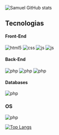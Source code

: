 
![Samuel GitHub stats](https://github-readme-stats.vercel.app/api?username=samueldmonteiro&show_icons=true&theme=github_dark&count_private=true)

##  Tecnologias

#### Front-End
<div style="display: inline_block">
  <img align="center" alt="html5" src="https://img.shields.io/badge/HTML5-E34F26?style=for-the-badge&logo=html5&logoColor=white" />
  <img align="center" alt="css" src="https://img.shields.io/badge/CSS3-1572B6?style=for-the-badge&logo=css3&logoColor=white" />
  <img align="center" alt="js" src="https://img.shields.io/badge/JavaScript-F7DF1E?style=for-the-badge&logo=javascript&logoColor=black" />
  <img align="center" alt="js" src="https://img.shields.io/badge/Bootstrap-563D7C?style=for-the-badge&logo=bootstrap&logoColor=white" />
</div>

#### Back-End

<div style="display: inline_block">
  <img align="center" alt="php" src="https://img.shields.io/badge/PHP-777BB4?style=for-the-badge&logo=php&logoColor=white" />
  <img align="center" alt="php" src="https://img.shields.io/badge/Laravel-FF2D20?style=for-the-badge&logo=laravel&logoColor=white" />
  <img align="center" alt="php" src="https://img.shields.io/badge/Docker-2496ED?style=for-the-badge&logo=docker&logoColor=white" />  
</div>

#### Databases
 <img align="center" alt="php" src="https://img.shields.io/badge/MySQL-00000F?style=for-the-badge&logo=mysql&logoColor=white" />

### OS
<img align="center" alt="php" src="https://img.shields.io/badge/Linux-E34F26?style=for-the-badge&logo=linux&logoColor=black" />

[![Top Langs](https://github-readme-stats.vercel.app/api/top-langs/?username=samueldmonteiro&hide=html,handlebars&layout=compact&theme=github_dark)](https://github.com/samueldavimt)
